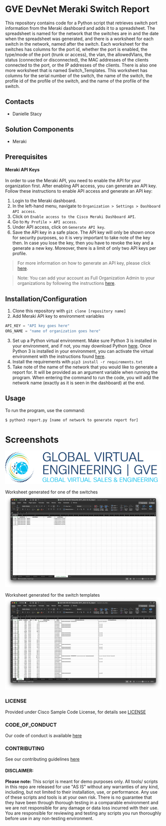 # GVE DevNet Meraki Switch Report
This repository contains code for a Python script that retrieves switch port information from the Meraki dashboard and adds it to a spreadsheet. The spreadsheet is named for the network that the switches are in and the date when the spreadsheet was generated, and there is a worksheet for each switch in the network, named after the switch. Each worksheet for the switches has columns for the port id, whether the port is enabled, the type/mode of the port (trunk or access), the vlan, the allowedVlans, the status (connected or disconnected), the MAC addresses of the clients connected to the port, or the IP addresses of the clients. There is also one more worksheet that is named Switch_Templates. This worksheet has columns for the serial number of the switch, the name of the switch, the profile id of the profile of the switch, and the name of the profile of the switch.

## Contacts
* Danielle Stacy

## Solution Components
* Meraki

## Prerequisites
#### Meraki API Keys
In order to use the Meraki API, you need to enable the API for your organization first. After enabling API access, you can generate an API key. Follow these instructions to enable API access and generate an API key:
1. Login to the Meraki dashboard.
2. In the left-hand menu, navigate to `Organization > Settings > Dashboard API access`.
3. Click on `Enable access to the Cisco Meraki Dashboard API`.
4. Go to `My Profile > API access`.
5. Under API access, click on `Generate API key`.
6. Save the API key in a safe place. The API key will only be shown once for security purposes, so it is very important to take note of the key then. In case you lose the key, then you have to revoke the key and a generate a new key. Moreover, there is a limit of only two API keys per profile.

> For more information on how to generate an API key, please click [here](https://developer.cisco.com/meraki/api-v1/#!authorization/authorization). 

> Note: You can add your account as Full Organization Admin to your organizations by following the instructions [here](https://documentation.meraki.com/General_Administration/Managing_Dashboard_Access/Managing_Dashboard_Administrators_and_Permissions).

## Installation/Configuration
1. Clone this repository with `git clone [repository name]`
2. Add Meraki API key to environment variables 
```python
API_KEY = "API key goes here"
ORG_NAME = "name of organization goes here"
```
3. Set up a Python virtual environment. Make sure Python 3 is installed in your environment, and if not, you may download Python [here](https://www.python.org/downloads/). Once Python 3 is installed in your environment, you can activate the virtual environment with the instructions found [here](https://docs.python.org/3/tutorial/venv.html).
4. Install the requirements with `pip3 install -r requirements.txt`
5. Take note of the name of the network that you would like to generate a report for. It will be provided as an argument variable when running the program. When entering the command to run the code, you will add the network name (exactly as it is seen in the dashboard) at the end.

## Usage
To run the program, use the command:
```
$ python3 report.py [name of network to generate report for]
```

# Screenshots

![/IMAGES/0image.png](/IMAGES/0image.png)

Worksheet generated for one of the switches
![/IMAGES/switch_template_ws.png](/IMAGES/switch_template_ws.png)

Worksheet generated for the switch templates
![/IMAGES/switch_ws.png](/IMAGES/switchport_ws.png)

### LICENSE

Provided under Cisco Sample Code License, for details see [LICENSE](LICENSE.md)

### CODE_OF_CONDUCT

Our code of conduct is available [here](CODE_OF_CONDUCT.md)

### CONTRIBUTING

See our contributing guidelines [here](CONTRIBUTING.md)

#### DISCLAIMER:
<b>Please note:</b> This script is meant for demo purposes only. All tools/ scripts in this repo are released for use "AS IS" without any warranties of any kind, including, but not limited to their installation, use, or performance. Any use of these scripts and tools is at your own risk. There is no guarantee that they have been through thorough testing in a comparable environment and we are not responsible for any damage or data loss incurred with their use.
You are responsible for reviewing and testing any scripts you run thoroughly before use in any non-testing environment.
